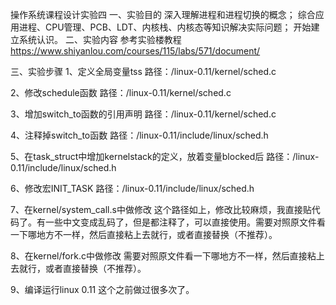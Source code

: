 操作系统课程设计实验四
一、实验目的
深入理解进程和进程切换的概念；
综合应用进程、CPU管理、PCB、LDT、内核栈、内核态等知识解决实际问题；
开始建立系统认识。
二、实验内容
参考实验楼教程 https://www.shiyanlou.com/courses/115/labs/571/document/

三、实验步骤
1、定义全局变量tss
路径：/linux-0.11/kernel/sched.c

2、修改schedule函数
路径：/linux-0.11/kernel/sched.c


3、增加switch_to函数的引用声明
路径：/linux-0.11/kernel/sched.c


4、注释掉switch_to函数
路径：/linux-0.11/include/linux/sched.h



5、在task_struct中增加kernelstack的定义，放着变量blocked后
路径：/linux-0.11/include/linux/sched.h



6、修改宏INIT_TASK
路径：/linux-0.11/include/linux/sched.h



7、在kernel/system_call.s中做修改
这个路径如上，修改比较麻烦，我直接贴代码了。有一些中文变成乱码了，但是都注释了，可以直接使用。需要对照原文件看一下哪地方不一样，然后直接粘上去就行，或者直接替换（不推荐）。



8、在kernel/fork.c中做修改
需要对照原文件看一下哪地方不一样，然后直接粘上去就行，或者直接替换（不推荐）。



9、编译运行linux 0.11
这个之前做过很多次了。


